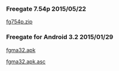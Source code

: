 ### Freegate 7.54p 2015/05/22
[fg754p.zip](files/fg754p.zip)

### Freegate for Android 3.2 2015/01/29
[fgma32.apk](files/fgma32.apk)

[fgma32.apk.asc](files/fgma32.apk.asc)